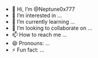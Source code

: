 - 👋 Hi, I’m @Neptune0x777
- 👀 I’m interested in ...
- 🌱 I’m currently learning ...
- 💞️ I’m looking to collaborate on ...
- 📫 How to reach me ...
- 😄 Pronouns: ...
- ⚡ Fun fact: ...

<!---
Neptune0x777/Neptune0x777 is a ✨ special ✨ repository because its `README.md` (this file) appears on your GitHub profile.
You can click the Preview link to take a look at your changes.b
--->
